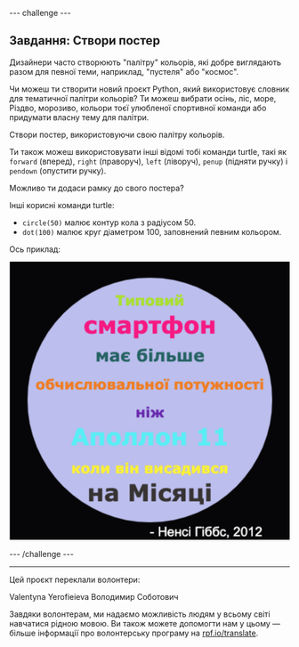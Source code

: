 --- challenge ---

## Завдання: Створи постер

Дизайнери часто створюють "палітру" кольорів, які добре виглядають разом для певної теми, наприклад, "пустеля" або "космос".

Чи можеш ти створити новий проєкт Python, який використовує словник для тематичної палітри кольорів? Ти можеш вибрати осінь, ліс, море, Різдво, морозиво, кольори тоєї улюбленої спортивної команди або придумати власну тему для палітри.

Створи постер, використовуючи свою палітру кольорів.

Ти також можеш використовувати інші відомі тобі команди turtle, такі як `forward` (вперед), `right` (праворуч), `left` (ліворуч), `penup` (підняти ручку) і `pendown` (опустити ручку).

Можливо ти додаси рамку до свого постера?

Інші корисні команди turtle:

+ `circle(50)` малює контур кола з радіусом 50.
+ `dot(100)` малює круг діаметром 100, заповнений певним кольором. 

Ось приклад:

![знімок екрана](images/colourful-finished.png)

--- /challenge ---
***
Цей проєкт переклали волонтери:

Valentyna Yerofieieva
Володимир Соботович

Завдяки волонтерам, ми надаємо можливість людям у всьому світі навчатися рідною мовою. Ви також можете допомогти нам у цьому — більше інформації про волонтерську програму на [rpf.io/translate](https://rpf.io/translate).
